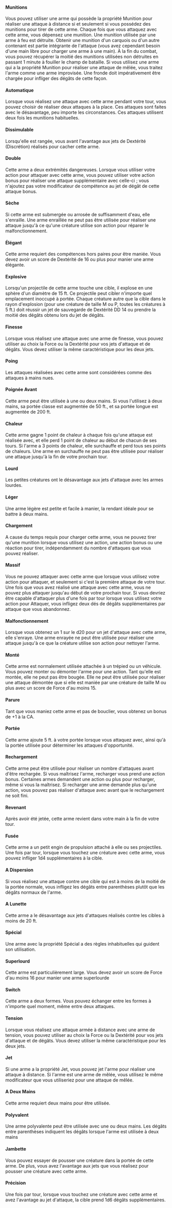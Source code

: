 #### Munitions
Vous pouvez utiliser une arme qui possède la propriété Munition pour réaliser une attaque à distance si et seulement si vous possédez des munitions pour tirer de cette arme. Chaque fois que vous attaquez avec cette arme, vous dépensez une munition. Une munition utilisée par une arme à feu est détruite. Obtenir une munition d'un carquois ou d'un autre contenant est partie intégrante de l'attaque (vous avez cependant besoin d'une main libre pour charger une arme à une main). À la fin du combat, vous pouvez récupérer la moitié des munitions utilisées non détruites en passant 1 minute à fouiller le champ de bataille. Si vous utilisez une arme qui a la propriété Munition pour réaliser une attaque de mêlée, vous traitez l'arme comme une arme improvisée. Une fronde doit impérativement être chargée pour infliger des dégâts de cette façon.

#### Automatique
Lorsque vous réalisez une attaque avec cette arme pendant votre tour, vous pouvez choisir de réaliser deux attaques à la place. Ces attaques sont faites avec le désavantage, peu importe les circonstances. Ces attaques utilisent deux fois les munitions habituelles.

#### Dissimulable
Lorsqu'elle est rangée, vous avant l'avantage aux jets de Dextérité (Discrétion) réalisés pour cacher cette arme.

#### Double
Cette arme a deux extrémités dangereuses. Lorsque vous utiliser votre action pour attaquer avec cette arme, vous pouvez utiliser votre action bonus pour réaliser une attaque supplémentaire avec celle-ci ; vous n'ajoutez pas votre modificateur de compétence au jet de dégât de cette attaque bonus.

#### Sèche
Si cette arme est submergée ou arrosée de suffisamment d'eau, elle s'enraille. Une arme enraillée ne peut pas être utilisée pour réaliser une attaque jusqu'à ce qu'une créature utilise son action pour réparer le malfonctionnement.

#### Élégant
Cette arme requiert des compétences hors paires pour être maniée. Vous devez avoir un score de Dextérité de 16 ou plus pour manier une arme élégante.

#### Explosive
Lorsqu'un projectile de cette arme touche une cible, il explose en une sphère d'un diamètre de 15 ft. Ce projectile peut cibler n'importe quel emplacement inoccupé à portée. Chaque créature autre que la cible dans le rayon d'explosion (pour une créature de taille M ou P, toutes les créatures à 5 ft.) doit réussir un jet de sauvegarde de Dextérité DD 14 ou prendre la moitié des dégâts obtenu lors du jet de dégâts.

#### Finesse
Lorsque vous réalisez une attaque avec une arme de finesse, vous pouvez utiliser au choix la Force ou la Dextérité pour vos jets d'attaque et de dégâts. Vous devez utiliser la même caractéristique pour les deux jets.

#### Poing
Les attaques réalisées avec cette arme sont considérées comme des attaques à mains nues.

#### Poignée Avant
Cette arme peut être utilisée à une ou deux mains. Si vous l'utilisez à deux mains, sa portée classe est augmentée de 50 ft., et sa portée longue est augmentée de 200 ft.

#### Chaleur
Cette arme gagne 1 point de chaleur à chaque fois qu'une attaque est réalisée avec, et elle perd 1 point de chaleur au début de chacun de ses tours. Si l'arme a 3 points de chaleur, elle surchauffe et perd tous ses points de chaleurs. Une arme en surchauffe ne peut pas être utilisée pour réaliser une attaque jusqu'à la fin de votre prochain tour.

#### Lourd
Les petites créatures ont le désavantage aux jets d'attaque avec les armes lourdes.

#### Léger
Une arme légère est petite et facile à manier, la rendant idéale pour se battre à deux mains.

#### Chargement
A cause du temps requis pour charger cette arme, vous ne pouvez tirer qu'une munition lorsque vous utilisez une action, une action bonus ou une réaction pour tirer, indépendamment du nombre d'attaques que vous pouvez réaliser.

#### Massif
Vous ne pouvez attaquer avec cette arme que lorsque vous utilisez votre action pour attaquer, et seulement si c'est la première attaque de votre tour. Une fois que vous avez réalisé une attaque avec cette arme, vous ne pouvez plus attaquer jusqu'au début de votre prochain tour. Si vous devriez être capable d'attaquer plus d'une fois par tour lorsque vous utilisez votre action pour Attaquer, vous infligez deux dés de dégâts supplémentaires par attaque que vous abandonnez.

#### Malfonctionnement
Lorsque vous obtenez un 1 sur le d20 pour un jet d'attaque avec cette arme, elle s'enraye. Une arme enrayée ne peut être utilisée pour réaliser une attaque jusqu'à ce que la créature utilise son action pour nettoyer l'arme.

#### Monté
Cette arme est normalement utilisée attachée à un trépied ou un véhicule. Vous pouvez monter ou démonter l'arme pour une action. Tant qu'elle est montée, elle ne peut pas être bougée. Elle ne peut être utilisée pour réaliser une attaque démontée que si elle est maniée par une créature de taille M ou plus avec un score de Force d'au moins 15.

#### Parure
Tant que vous maniez cette arme et pas de bouclier, vous obtenez un bonus de +1 à la CA.

#### Portée
Cette arme ajoute 5 ft. à votre portée lorsque vous attaquez avec, ainsi qu'à la portée utilisée pour déterminer les attaques d'opportunité.

#### Rechargement
Cette arme peut être utilisée pour réaliser un nombre d'attaques avant d'être rechargée. Si vous maîtrisez l'arme, recharger vous prend une action bonus. Certaines armes demandent une action ou plus pour recharger, même si vous la maîtrisez. Si recharger une arme demande plus qu'une action, vous pouvez pas réaliser d'attaque avec avant que le rechargement ne soit fini.

#### Revenant
Après avoir été jetée, cette arme revient dans votre main à la fin de votre tour.

#### Fusée
Cette arme a un petit engin de propulsion attaché à elle ou ses projectiles. Une fois par tour, lorsque vous touchez une créature avec cette arme, vous pouvez infliger 1d4 supplémentaires à la cible.

#### A Dispersion
Si vous réalisez une attaque contre une cible qui est à moins de la moitié de la portée normale, vous infligez les dégâts entre parenthèses plutôt que les dégâts normaux de l'arme.

#### A Lunette
Cette arme a le désavantage aux jets d'attaques réalisés contre les cibles à moins de 20 ft.

#### Spécial
Une arme avec la propriété Spécial a des règles inhabituelles qui guident son utilisation.

#### Superlourd
Cette arme est particulièrement large. Vous devez avoir un score de Force d'au moins 16 pour manier une arme superlourde

#### Switch
Cette arme a deux formes. Vous pouvez échanger entre les formes à n'importe quel moment, même entre deux attaques.

#### Tension
Lorsque vous réalisez une attaque armée à distance avec une arme de tension, vous pouvez utiliser au choix la Force ou la Dextérité pour vos jets d'attaque et de dégâts. Vous devez utiliser la même caractéristique pour les deux jets.

#### Jet
Si une arme a la propriété Jet, vous pouvez jet l'arme pour réaliser une attaque à distance. Si l'arme est une arme de mêlée, vous utilisez le même modificateur que vous utiliseriez pour une attaque de mêlée.

#### A Deux Mains
Cette arme requiert deux mains pour être utilisée.

#### Polyvalent
Une arme polyvalente peut être utilisée avec une ou deux mains. Les dégâts entre parenthèses indiquent les dégâts lorsque l'arme est utilisée à deux mains

#### Jambette
Vous pouvez essayer de pousser une créature dans la portée de cette arme. De plus, vous avez l'avantage aux jets que vous réalisez pour pousser une créature avec cette arme.

#### Précision
Une fois par tour, lorsque vous touchez une créature avec cette arme et avez l'avantage au jet d'attaque, la cible prend 1d6 dégâts supplémentaires.
